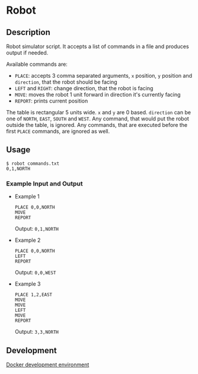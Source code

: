 # Robot

## Description

Robot simulator script. It accepts a list of commands in a file and produces output if needed.

Available commands are:

* `PLACE`: accepts 3 comma separated arguments, `x` position, `y` position and `direction`, that the robot should be facing
* `LEFT` and `RIGHT`: change direction, that the robot is facing
* `MOVE`: moves the robot 1 unit forward in direction it's currently facing
* `REPORT`: prints current position

The table is rectangular 5 units wide. `x` and `y` are 0 based. `direction` can be one of `NORTH`, `EAST`, `SOUTH` and `WEST`. Any command, that would put the robot outside the table, is ignored. Any commands, that are executed before the first `PLACE` commands, are ignored as well.

## Usage

    $ robot commands.txt
    0,1,NORTH

### Example Input and Output

* Example 1

      PLACE 0,0,NORTH
      MOVE
      REPORT

  Output: `0,1,NORTH`

* Example 2

      PLACE 0,0,NORTH
      LEFT
      REPORT

  Output: `0,0,WEST`

* Example 3

      PLACE 1,2,EAST
      MOVE
      MOVE
      LEFT
      MOVE
      REPORT

  Output: `3,3,NORTH`

## Development

[Docker development environment](DOCKER.LOCAL.md)
